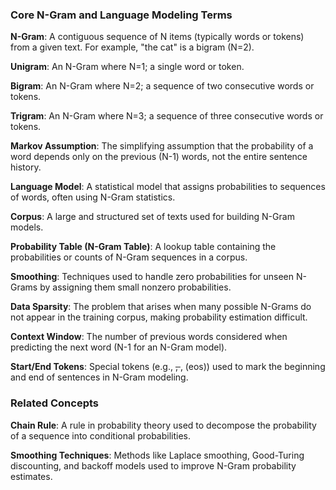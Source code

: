 ### Core N-Gram and Language Modeling Terms

**N-Gram**: A contiguous sequence of N items (typically words or tokens) from a given text. For example, "the cat" is a bigram (N=2).

**Unigram**: An N-Gram where N=1; a single word or token.

**Bigram**: An N-Gram where N=2; a sequence of two consecutive words or tokens.

**Trigram**: An N-Gram where N=3; a sequence of three consecutive words or tokens.

**Markov Assumption**: The simplifying assumption that the probability of a word depends only on the previous (N-1) words, not the entire sentence history.

**Language Model**: A statistical model that assigns probabilities to sequences of words, often using N-Gram statistics.

**Corpus**: A large and structured set of texts used for building N-Gram models.

**Probability Table (N-Gram Table)**: A lookup table containing the probabilities or counts of N-Gram sequences in a corpus.

**Smoothing**: Techniques used to handle zero probabilities for unseen N-Grams by assigning them small nonzero probabilities.

**Data Sparsity**: The problem that arises when many possible N-Grams do not appear in the training corpus, making probability estimation difficult.

**Context Window**: The number of previous words considered when predicting the next word (N-1 for an N-Gram model).

**Start/End Tokens**: Special tokens (e.g., <s>, </s>, (eos)) used to mark the beginning and end of sentences in N-Gram modeling.

### Related Concepts

**Chain Rule**: A rule in probability theory used to decompose the probability of a sequence into conditional probabilities.

**Smoothing Techniques**: Methods like Laplace smoothing, Good-Turing discounting, and backoff models used to improve N-Gram probability estimates.
